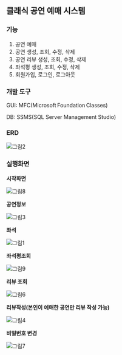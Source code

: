 ## 클래식 공연 예매 시스템

### 기능
1. 공연 예매
2. 공연 생성, 조회, 수정, 삭제
3. 공연 리뷰 생성, 조회, 수정, 삭제
4. 좌석평 생성, 조회, 수정, 삭제
5. 회원가입, 로그인, 로그아웃

### 개발 도구
GUI: MFC(Microsoft Foundation Classes) 

DB: SSMS(SQL Server Management Studio) 

### ERD
![그림2](https://github.com/user-attachments/assets/1b5cc1cb-ba35-448a-a0c4-cda536598f62)

### 실행화면

**시작화면**

![그림8](https://github.com/user-attachments/assets/5efeaf7c-180c-41df-8d78-b3edfd4b4eab)

**공연정보**

![그림3](https://github.com/user-attachments/assets/2335c486-1606-4751-8ef0-87473c78f67a)

**좌석**

![그림1](https://github.com/user-attachments/assets/3509e1a0-0619-4fb1-a437-19fde6c63c16)


**좌석평조회**

![그림9](https://github.com/user-attachments/assets/90922e18-3b1c-4146-b548-079eae44125a)

**리뷰 조회**

![그림6](https://github.com/user-attachments/assets/e2959b3f-a3be-417a-8add-40375435e024)

**리뷰작성(본인이 예매한 공연만 리뷰 작성 가능)**

![그림4](https://github.com/user-attachments/assets/efda9780-ae10-4c01-8346-d76e9e8281ce)

**비밀번호 변경**

![그림7](https://github.com/user-attachments/assets/33fee922-6dde-4d19-baca-df5559d2a644)
